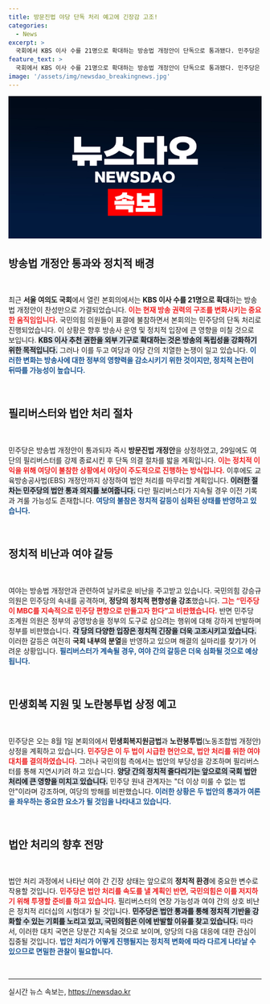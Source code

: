 ```yaml
---
title: 방문진법 야당 단독 처리 예고에 긴장감 고조!
categories:
  - News
excerpt: >
  국회에서 KBS 이사 수를 21명으로 확대하는 방송법 개정안이 단독으로 통과됐다. 민주당은 필리버스터 강제 종료 후 여당의 반대에도 불구하고 지속적으로 방송 관련 법안 처리에 나서며 대치 상황이 극 intensifying하고 있다. 30일까지 이어질 긴 싸움의 촉각이 모아지고 있다!
feature_text: >
  국회에서 KBS 이사 수를 21명으로 확대하는 방송법 개정안이 단독으로 통과됐다. 민주당은 필리버스터 강제 종료 후 여당의 반대에도 불구하고 지속적으로 방송 관련 법안 처리에 나서며 대치 상황이 극 intensifying하고 있다. 30일까지 이어질 긴 싸움의 촉각이 모아지고 있다!
image: '/assets/img/newsdao_breakingnews.jpg'
---
```


<p><img src="/assets/img/newsdao_breakingnews.jpg" alt="ontimetimes 속보" /></p>

<h2 data-ke-size="size26">방송법 개정안 통과와 정치적 배경</h2>

<p data-ke-size="size16">&nbsp;</p>

<p>최근 <strong>서울 여의도 국회</strong>에서 열린 본회의에서는 <strong>KBS 이사 수를 21명으로 확대</strong>하는 방송법 개정안이 찬성만으로 가결되었습니다. <b><span style="color: #ee2323;">이는 현재 방송 권력의 구조를 변화시키는 중요한 움직임입니다.</span></b> 국민의힘 의원들이 표결에 불참하면서 본회의는 민주당의 단독 처리로 진행되었습니다. 이 상황은 향후 방송사 운영 및 정치적 입장에 큰 영향을 미칠 것으로 보입니다. <b><span style="background-color: #21538527;">KBS 이사 추천 권한을 외부 기구로 확대하는 것은 방송의 독립성을 강화하기 위한 목적입니다.</span></b> 그러나 이를 두고 여당과 야당 간의 치열한 논쟁이 일고 있습니다. <b><span style="color: #1a5490;">이러한 변화는 방송사에 대한 정부의 영향력을 감소시키기 위한 것이지만, 정치적 논란이 뒤따를 가능성이 높습니다.</span></b> </p>

<p data-ke-size="size16">&nbsp;</p>

<h2 data-ke-size="size26">필리버스터와 법안 처리 절차</h2>

<p data-ke-size="size16">&nbsp;</p>

<p>민주당은 방송법 개정안이 통과되자 즉시 <strong>방문진법 개정안</strong>을 상정하였고, 29일에도 여단의 필리버스터를 강제 종료시킨 후 단독 의결 절차를 밟을 계획입니다. <b><span style="color: #ee2323;">이는 정치적 이익을 위해 여당이 불참한 상황에서 야당이 주도적으로 진행하는 방식입니다.</span></b> 이후에도 교육방송공사법(EBS) 개정안까지 상정하여 법안 처리를 마무리할 계획입니다. <b><span style="background-color: #21538527;">이러한 절차는 민주당의 법안 통과 의지를 보여줍니다.</span></b> 다만 필리버스터가 지속될 경우 이전 기록과 겨룰 가능성도 존재합니다. <b><span style="color: #1a5490;">여당의 불참은 정치적 갈등이 심화된 상태를 반영하고 있습니다.</span></b> </p>

<p data-ke-size="size16">&nbsp;</p>

<h2 data-ke-size="size26">정치적 비난과 여야 갈등</h2>

<p data-ke-size="size16">&nbsp;</p>

<p>여야는 방송법 개정안과 관련하여 날카로운 비난을 주고받고 있습니다. 국민의힘 강승규 의원은 민주당의 속내를 공격하며, <strong>정당의 정치적 편향성을 강조</strong>했습니다. <b><span style="color: #ee2323;">그는 “민주당이 MBC를 지속적으로 민주당 편향으로 만들고자 한다”고 비판했습니다.</span></b> 반면 민주당 조계원 의원은 정부의 공영방송을 정부의 도구로 삼으려는 행위에 대해 강하게 반발하며 정부를 비판했습니다. <b><span style="background-color: #21538527;">각 당의 다양한 입장은 정치적 긴장을 더욱 고조시키고 있습니다.</span></b> 이러한 갈등은 여전히 <strong>국회 내부의 분열</strong>을 반영하고 있으며 해결의 실마리를 찾기가 어려운 상황입니다. <b><span style="color: #1a5490;">필리버스터가 계속될 경우, 여야 간의 갈등은 더욱 심화될 것으로 예상됩니다.</span></b></p>

<p data-ke-size="size16">&nbsp;</p>

<h2 data-ke-size="size26">민생회복 지원 및 노란봉투법 상정 예고</h2>

<p data-ke-size="size16">&nbsp;</p>

<p>민주당은 오는 8월 1일 본회의에서 <strong>민생회복지원금법</strong>과 <strong>노란봉투법</strong>(노동조합법 개정안) 상정을 계획하고 있습니다. <b><span style="color: #ee2323;">민주당은 이 두 법이 시급한 현안으로, 법안 처리를 위한 여야 대치를 결의하였습니다.</span></b> 그러나 국민의힘 측에서는 법안의 부당성을 강조하며 필리버스터를 통해 지연시키려 하고 있습니다. <b><span style="background-color: #21538527;">양당 간의 정치적 줄다리기는 앞으로의 국회 법안 처리에 큰 영향을 미치고 있습니다.</span></b> 민주당 원내 관계자는 "더 이상 미룰 수 없는 법안"이라며 강조하며, 여당의 방해를 비판했습니다. <b><span style="color: #1a5490;">이러한 상황은 두 법안의 통과가 여론을 좌우하는 중요한 요소가 될 것임을 나타내고 있습니다.</span></b></p>

<p data-ke-size="size16">&nbsp;</p>

<h2 data-ke-size="size26">법안 처리의 향후 전망</h2>

<p data-ke-size="size16">&nbsp;</p>

<p>법안 처리 과정에서 나타난 여야 간 긴장 상태는 앞으로의 <strong>정치적 환경</strong>에 중요한 변수로 작용할 것입니다. <b><span style="color: #ee2323;">민주당은 법안 처리를 속도를 낼 계획인 반면, 국민의힘은 이를 저지하기 위해 투쟁할 준비를 하고 있습니다.</span></b> 필리버스터의 연장 가능성과 여야 간의 상호 비난은 정치적 리더십의 시험대가 될 것입니다. <b><span style="background-color: #21538527;">민주당은 법안 통과를 통해 정치적 기반을 강화할 수 있는 기회를 노리고 있고, 국민의힘은 이에 반발할 이유를 찾고 있습니다.</span></b> 따라서, 이러한 대치 국면은 당분간 지속될 것으로 보이며, 양당의 다음 대응에 대한 관심이 집중될 것입니다. <b><span style="color: #1a5490;">법안 처리가 어떻게 진행될지는 정치적 변화에 따라 다르게 나타날 수 있으므로 면밀한 관찰이 필요합니다.</span></b></p>

<p data-ke-size="size16">&nbsp;</p>

<hr />
실시간 뉴스 속보는, <a href="https://newsdao.kr" rel="dofollow">https://newsdao.kr</a>


